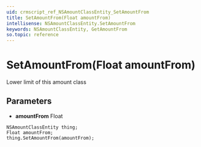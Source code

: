 ```yaml
---
uid: crmscript_ref_NSAmountClassEntity_SetAmountFrom
title: SetAmountFrom(Float amountFrom)
intellisense: NSAmountClassEntity.SetAmountFrom
keywords: NSAmountClassEntity, GetAmountFrom
so.topic: reference
---
```


# SetAmountFrom(Float amountFrom)

Lower limit of this amount class

## Parameters

* **amountFrom** Float

```crmscript
NSAmountClassEntity thing;
Float amountFrom;
thing.SetAmountFrom(amountFrom);
```

